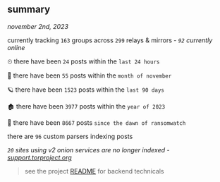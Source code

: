 
## summary
_november 2nd, 2023_

currently tracking `163` groups across `299` relays & mirrors - _`92` currently online_

⏲ there have been `24` posts within the `last 24 hours`

🦈 there have been `55` posts within the `month of november`

🪐 there have been `1523` posts within the `last 90 days`

🏚 there have been `3977` posts within the `year of 2023`

🦕 there have been `8667` posts `since the dawn of ransomwatch`

there are `96` custom parsers indexing posts

_`20` sites using v2 onion services are no longer indexed - [support.torproject.org](https://support.torproject.org/onionservices/v2-deprecation/)_

> see the project [README](https://github.com/joshhighet/ransomwatch#ransomwatch--) for backend technicals
